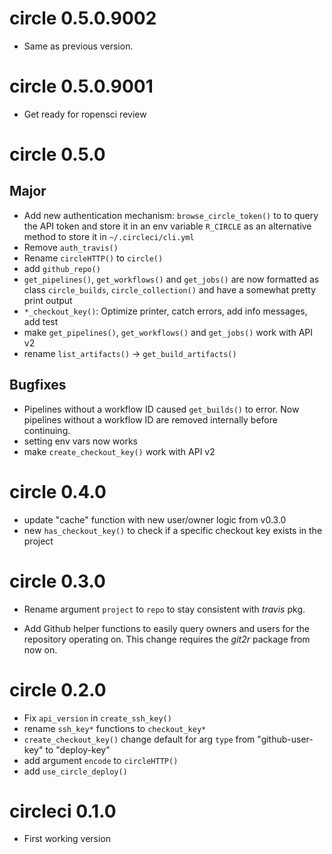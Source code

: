 # circle 0.5.0.9002

- Same as previous version.

# circle 0.5.0.9001

- Get ready for ropensci review

# circle 0.5.0

## Major

- Add new authentication mechanism: `browse_circle_token()` to to query the API token and store it in an env variable `R_CIRCLE` as an alternative method to store it in `~/.circleci/cli.yml`
- Remove `auth_travis()`
- Rename `circleHTTP()` to `circle()`
- add `github_repo()`
- `get_pipelines()`, `get_workflows()` and `get_jobs()` are now formatted as class `circle_builds`, `circle_collection()` and have a somewhat pretty print output
- `*_checkout_key()`: Optimize printer, catch errors, add info messages, add test
- make `get_pipelines()`, `get_workflows()` and `get_jobs()` work with API v2
- rename `list_artifacts()` -> `get_build_artifacts()`

## Bugfixes

- Pipelines without a workflow ID caused `get_builds()` to error. Now pipelines without a workflow ID are removed internally before continuing. 
- setting env vars now works
- make `create_checkout_key()` work with API v2

# circle 0.4.0

- update "cache" function with new user/owner logic from v0.3.0
- new `has_checkout_key()` to check if a specific checkout key exists in the project

# circle 0.3.0

- Rename argument `project` to `repo` to stay consistent with _travis_ pkg.

- Add Github helper functions to easily query owners and users for the repository operating on. This change requires the _git2r_ package from now on.

# circle 0.2.0

- Fix `api_version` in `create_ssh_key()`
- rename `ssh_key*` functions to `checkout_key*`
- `create_checkout_key()` change default for arg `type` from "github-user-key" to "deploy-key"
- add argument `encode` to `circleHTTP()`
- add `use_circle_deploy()`

# circleci 0.1.0

* First working version

